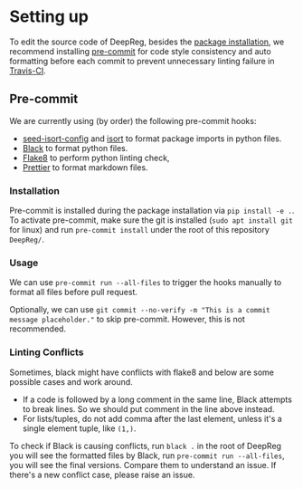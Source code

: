 # Setting up

To edit the source code of DeepReg, besides the
[package installation](../getting_started/install.html), we recommend installing
[pre-commit](https://pre-commit.com/) for code style consistency and auto formatting
before each commit to prevent unnecessary linting failure in
[Travis-CI](https://travis-ci.org/github/DeepRegNet/DeepReg).

## Pre-commit

We are currently using (by order) the following pre-commit hooks:

- [seed-isort-config](https://github.com/asottile/seed-isort-config) and
  [isort](https://github.com/timothycrosley/isort) to format package imports in python
  files.
- [Black](https://github.com/psf/black) to format python files.
- [Flake8](https://gitlab.com/pycqa/flake8) to perform python linting check,
- [Prettier](https://prettier.io/) to format markdown files.

### Installation

Pre-commit is installed during the package installation via `pip install -e .`. To
activate pre-commit, make sure the git is installed (`sudo apt install git` for linux)
and run `pre-commit install` under the root of this repository `DeepReg/`.

### Usage

We can use `pre-commit run --all-files` to trigger the hooks manually to format all
files before pull request.

Optionally, we can use
`git commit --no-verify -m "This is a commit message placeholder."` to skip pre-commit.
However, this is not recommended.

### Linting Conflicts

Sometimes, black might have conflicts with flake8 and below are some possible cases and
work around.

- If a code is followed by a long comment in the same line, Black attempts to break
  lines. So we should put comment in the line above instead.
- For lists/tuples, do not add comma after the last element, unless it's a single
  element tuple, like `(1,)`.

To check if Black is causing conflicts, run `black .` in the root of DeepReg you will
see the formatted files by Black, run `pre-commit run --all-files`, you will see the
final versions. Compare them to understand an issue. If there's a new conflict case,
please raise an issue.
